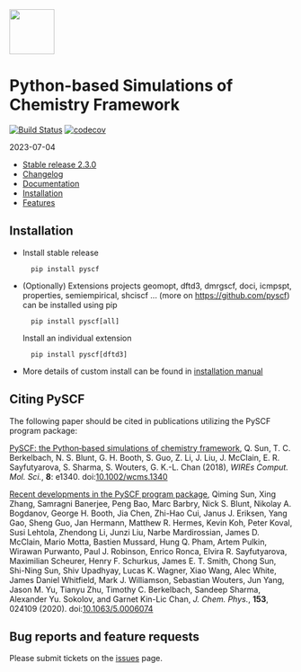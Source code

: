 <div align="left">
  <img src="https://github.com/pyscf/pyscf-doc/blob/master/logo/pyscf-logo.png" height="80px"/>
</div>

Python-based Simulations of Chemistry Framework
===============================================
[![Build Status](https://github.com/pyscf/pyscf/workflows/CI/badge.svg)](https://github.com/pyscf/pyscf/actions?query=workflow%3ACI)
[![codecov](https://codecov.io/gh/pyscf/pyscf/branch/master/graph/badge.svg)](https://codecov.io/gh/pyscf/pyscf)

2023-07-04

* [Stable release 2.3.0](https://github.com/pyscf/pyscf/releases/tag/v2.2.1)
* [Changelog](../master/CHANGELOG)
* [Documentation](http://www.pyscf.org)
* [Installation](#installation)
* [Features](../master/FEATURES)


Installation
------------

* Install stable release

        pip install pyscf

* (Optionally) Extensions projects geomopt, dftd3, dmrgscf, doci, icmpspt,
  properties, semiempirical, shciscf ... (more on https://github.com/pyscf) can
  be installed using pip

        pip install pyscf[all]

  Install an individual extension

        pip install pyscf[dftd3]

* More details of custom install can be found in
  [installation manual](http://pyscf.org/install.html#compiling-from-source-code)


Citing PySCF
------------
The following paper should be cited in publications utilizing the PySCF program package:

[PySCF: the Python‐based simulations of chemistry framework](https://onlinelibrary.wiley.com/doi/abs/10.1002/wcms.1340),
Q. Sun, T. C. Berkelbach, N. S. Blunt, G. H. Booth, S. Guo, Z. Li, J. Liu,
J. McClain, E. R. Sayfutyarova, S. Sharma, S. Wouters, G. K.-L. Chan (2018),
*WIREs Comput. Mol. Sci.*, **8**: e1340. doi:[10.1002/wcms.1340](https://onlinelibrary.wiley.com/doi/abs/10.1002/wcms.1340)

[Recent developments in the PySCF program package](https://aip.scitation.org/doi/10.1063/5.0006074),
Qiming Sun, Xing Zhang, Samragni Banerjee, Peng Bao, Marc Barbry, Nick S. Blunt, Nikolay A. Bogdanov, George H. Booth, Jia Chen, Zhi-Hao Cui, Janus J. Eriksen, Yang Gao, Sheng Guo, Jan Hermann, Matthew R. Hermes, Kevin Koh, Peter Koval, Susi Lehtola, Zhendong Li, Junzi Liu, Narbe Mardirossian, James D. McClain, Mario Motta, Bastien Mussard, Hung Q. Pham, Artem Pulkin, Wirawan Purwanto, Paul J. Robinson, Enrico Ronca, Elvira R. Sayfutyarova, Maximilian Scheurer, Henry F. Schurkus, James E. T. Smith, Chong Sun, Shi-Ning Sun, Shiv Upadhyay, Lucas K. Wagner, Xiao Wang, Alec White, James Daniel Whitfield, Mark J. Williamson, Sebastian Wouters, Jun Yang, Jason M. Yu, Tianyu Zhu, Timothy C. Berkelbach, Sandeep Sharma, Alexander Yu. Sokolov, and Garnet Kin-Lic Chan,
*J. Chem. Phys.*, **153**, 024109 (2020). doi:[10.1063/5.0006074](https://aip.scitation.org/doi/10.1063/5.0006074)


Bug reports and feature requests
--------------------------------
Please submit tickets on the [issues](https://github.com/pyscf/pyscf/issues) page.


